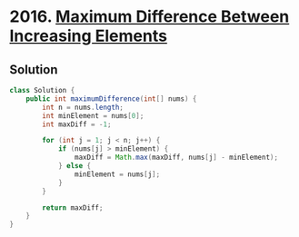 # 2016. [Maximum Difference Between Increasing Elements](https://leetcode.com/problems/maximum-difference-between-increasing-elements/description/?envType=daily-question&envId=2025-06-16)

## Solution

```java
class Solution {
    public int maximumDifference(int[] nums) {
        int n = nums.length;
        int minElement = nums[0];
        int maxDiff = -1;

        for (int j = 1; j < n; j++) {
            if (nums[j] > minElement) {
                maxDiff = Math.max(maxDiff, nums[j] - minElement);
            } else {
                minElement = nums[j];
            }
        }

        return maxDiff;
    }
}
```
